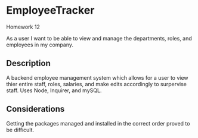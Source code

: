 # EmployeeTracker
Homework 12

As a user I want to be able to view and manage the departments, roles, and employees in my company.

## Description
A backend employee management system which allows for a user to view thier entire staff, roles, salaries, and make edits accordingly to surpervise staff. 
Uses Node, Inquirer, and mySQL.

## Considerations
Getting the packages managed and installed in the correct order proved to be difficult.
